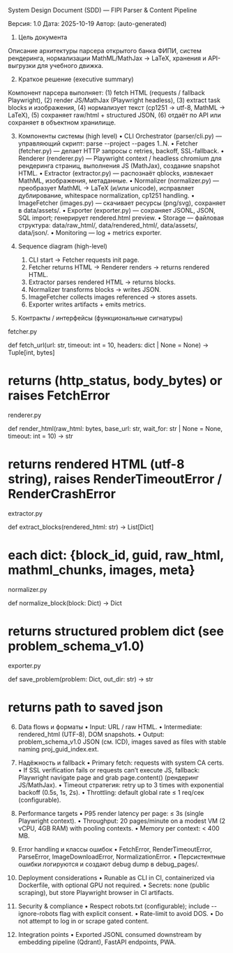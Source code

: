 System Design Document (SDD) — FIPI Parser & Content Pipeline

Версия: 1.0
Дата: 2025-10-19
Автор: (auto-generated)

1. Цель документа

Описание архитектуры парсера открытого банка ФИПИ, систем рендеринга, нормализации MathML/MathJax → LaTeX, хранения и API-выгрузки для учебного движка.

2. Краткое решение (executive summary)

Компонент парсера выполняет: (1) fetch HTML (requests / fallback Playwright), (2) render JS/MathJax (Playwright headless), (3) extract task blocks и изображения, (4) нормализует текст (cp1251 → utf-8, MathML → LaTeX), (5) сохраняет raw/html + structured JSON, (6) отдаёт по API или сохраняет в объектном хранилище.

3. Компоненты системы (high level)
	•	CLI Orchestrator (parser/cli.py) — управляющий скрипт: parse --project <proj> --pages 1..N.
	•	Fetcher (fetcher.py) — делает HTTP запросы с retries, backoff, SSL-fallback.
	•	Renderer (renderer.py) — Playwright context / headless chromium для рендеринга страниц, выполнения JS (MathJax), создание snapshot HTML.
	•	Extractor (extractor.py) — распознаёт qblocks, извлекает MathML, изображения, метаданные.
	•	Normalizer (normalizer.py) — преобразует MathML → LaTeX (и/или unicode), исправляет дублирование, whitespace normalization, cp1251 handling.
	•	ImageFetcher (images.py) — скачивает ресурсы (png/svg), сохраняет в data/assets/.
	•	Exporter (exporter.py) — сохраняет JSONL, JSON, SQL import; генерирует rendered.html preview.
	•	Storage — файловая структура: data/raw_html/, data/rendered_html/, data/assets/, data/json/.
	•	Monitoring — log + metrics exporter.

4. Sequence diagram (high-level)
	1.	CLI start → Fetcher requests init page.
	2.	Fetcher returns HTML → Renderer renders → returns rendered HTML.
	3.	Extractor parses rendered HTML → returns blocks.
	4.	Normalizer transforms blocks → writes JSON.
	5.	ImageFetcher collects images referenced → stores assets.
	6.	Exporter writes artifacts + emits metrics.

5. Контракты / интерфейсы (функциональные сигнатуры)

fetcher.py

def fetch_url(url: str, timeout: int = 10, headers: dict | None = None) -> Tuple[int, bytes]
# returns (http_status, body_bytes) or raises FetchError

renderer.py

def render_html(raw_html: bytes, base_url: str, wait_for: str | None = None, timeout: int = 10) -> str
# returns rendered HTML (utf-8 string), raises RenderTimeoutError / RenderCrashError

extractor.py

def extract_blocks(rendered_html: str) -> List[Dict]
# each dict: {block_id, guid, raw_html, mathml_chunks, images, meta}

normalizer.py

def normalize_block(block: Dict) -> Dict
# returns structured problem dict (see problem_schema_v1.0)

exporter.py

def save_problem(problem: Dict, out_dir: str) -> str
# returns path to saved json

6. Data flows и форматы
	•	Input: URL / raw HTML.
	•	Intermediate: rendered_html (UTF-8), DOM snapshots.
	•	Output: problem_schema_v1.0 JSON (см. ICD), images saved as files with stable naming proj_guid_index.ext.

7. Надёжность и fallback
	•	Primary fetch: requests with system CA certs.
	•	If SSL verification fails or requests can’t execute JS, fallback: Playwright navigate page and grab page.content() (рендеринг JS/MathJax).
	•	Timeout стратегия: retry up to 3 times with exponential backoff (0.5s, 1s, 2s).
	•	Throttling: default global rate ≤ 1 req/сек (configurable).

8. Performance targets
	•	P95 render latency per page: ≤ 3s (single Playwright context).
	•	Throughput: 20 pages/minute on a modest VM (2 vCPU, 4GB RAM) with pooling contexts.
	•	Memory per context: < 400 MB.

9. Error handling и классы ошибок
	•	FetchError, RenderTimeoutError, ParseError, ImageDownloadError, NormalizationError.
	•	Персистентные ошибки логируются и создают debug dump в debug_pages/.

10. Deployment considerations
	•	Runable as CLI in CI, containerized via Dockerfile, with optional GPU not required.
	•	Secrets: none (public scraping), but store Playwright browser in CI artifacts.

11. Security & compliance
	•	Respect robots.txt (configurable); include --ignore-robots flag with explicit consent.
	•	Rate-limit to avoid DOS.
	•	Do not attempt to log in or scrape gated content.

12. Integration points
	•	Exported JSONL consumed downstream by embedding pipeline (Qdrant), FastAPI endpoints, PWA.
